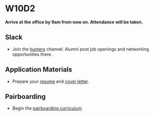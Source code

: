 # W10D2
**Arrive at the office by 9am from now on. Attendance will be taken.**

## Slack
* Join the [hunters][hunters] channel. Alumni post job openings and networking opportunities there.

## Application Materials
* Prepare your [resume][resume] and [cover letter][cover-letter].

## Pairboarding
* Begin the [pairboarding curriculum][pair-boarding-curriculum].

[pair-boarding-curriculum]: https://github.com/appacademy/job-search-curriculum/blob/master/interview-prep/pairboarding/index.md#pairboarding
[job-app-materials-reviews]: ../self-presentation/job_app_materials_reviews.md


[resume]: ../self-presentation/resume.md
[cover-letter]: ../self-presentation/cover_letter.md
[hunters]: https://app-academy.slack.com/messages/hunters
